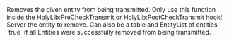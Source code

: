 <function name="RemoveEntityFromTransmit" parent="pvs" type="libraryfunc">
	<description>
		Removes the given entity from being transmitted.
		<note>
			Only use this function inside the <page>HolyLib:PreCheckTransmit</page> or <page>HolyLib:PostCheckTransmit</page> hook!
		</note>
		<added version="0.3"></added>
	</description>
	<realm>Server</realm>
	<args>
		<arg name="entity" type="Entity">the entity to remove. Can also be a <page>table</page> and <page>EntityList</page> of entities</arg>
	</args>
	<rets>
		<ret name="success" type="boolean">`true` if all Entities were successfully removed from being transmitted.</ret>
	</rets>
</function>